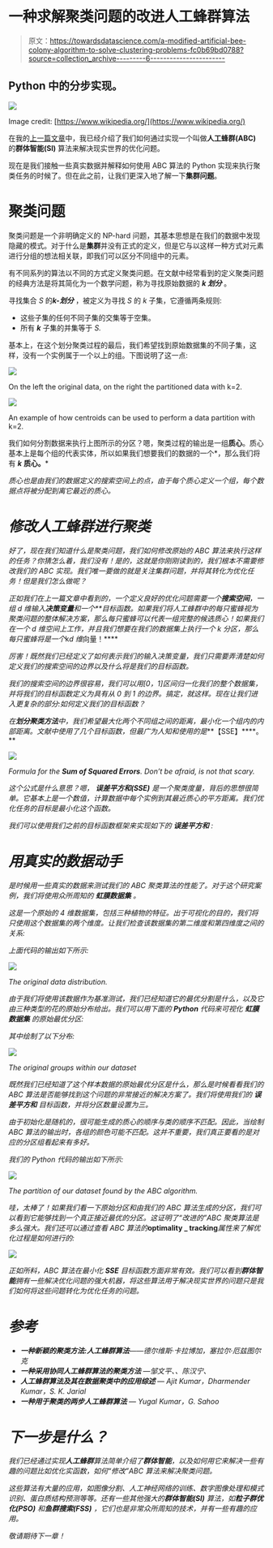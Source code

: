 # 一种求解聚类问题的改进人工蜂群算法

> 原文：<https://towardsdatascience.com/a-modified-artificial-bee-colony-algorithm-to-solve-clustering-problems-fc0b69bd0788?source=collection_archive---------6----------------------->

## Python 中的分步实现。

![](img/1404c84a05f893e66c244acf170a0559.png)

Image credit: [https://www.wikipedia.org/](https://www.wikipedia.org/)

在我的[上一篇文章](https://medium.com/@pjbls/a-swarm-intelligence-approach-to-optimization-problems-using-the-artificial-bee-colony-abc-5d4c0302aaa4)中，我已经介绍了我们如何通过实现一个叫做**人工蜂群(ABC)** 的**群体智能(SI)** 算法来解决现实世界的优化问题。

现在是我们接触一些真实数据并解释如何使用 ABC 算法的 Python 实现来执行聚类任务的时候了。但在此之前，让我们更深入地了解一下**集群问题**。

# 聚类问题

聚类问题是一个非明确定义的 NP-hard 问题，其基本思想是在我们的数据中发现隐藏的模式。对于什么是**集群**并没有正式的定义，但是它与以这样一种方式对元素进行分组的想法相关联，即我们可以区分不同组中的元素。

有不同系列的算法以不同的方式定义聚类问题。在文献中经常看到的定义聚类问题的经典方法是将其简化为一个数学问题，称为寻找原始数据的 ***k 划分*** 。

寻找集合 *S* 的***k-划分*** ，被定义为寻找 *S* 的 *k* 子集，它遵循两条规则:

*   这些子集的任何不同子集的交集等于空集。
*   所有 ***k*** 子集的并集等于 *S.*

基本上，在这个划分聚类过程的最后，我们希望找到原始数据集的不同子集，这样，没有一个实例属于一个以上的组。下图说明了这一点:

![](img/f5b5be66461067900e47f57f0aef452d.png)

On the left the original data, on the right the partitioned data with k=2.

![](img/f2eb622a1c2473bada28aaab9d3766d0.png)

An example of how centroids can be used to perform a data partition with k=2.

我们如何分割数据来执行上图所示的分区？嗯，聚类过程的输出是一组**质心**。质心基本上是每个组的代表实体，所以如果我们想要我们的数据的一个*，那么我们将有 ***k*** **质心。***

*质心也是由我们的数据定义的搜索空间上的点，由于每个质心定义一个组，每个数据点将被分配到离它最近的质心。*

# *修改人工蜂群进行聚类*

*好了，现在我们知道什么是聚类问题，我们如何修改原始的 ABC 算法来执行这样的任务？你猜怎么着，我们没有！是的，这就是你刚刚读到的，我们根本不需要修改我们的 ABC 实现。我们唯一要做的就是关注集群问题，并将其转化为优化任务！但是我们怎么做呢？*

*正如我们在上一篇文章中看到的，一个定义良好的优化问题需要一个**搜索空间**，一组 *d 维*输入**决策变量**和一个**目标函数。如果我们将人工蜂群中的每只蜜蜂视为聚类问题的整体解决方案，那么每只蜜蜂可以代表一组完整的候选质心！如果我们在一个 *d 维*空间上工作，并且我们想要在我们的数据集上执行一个 *k 分区*，那么每只蜜蜂将是一个*k*d 维*向量！****

*厉害！既然我们已经定义了如何表示我们的输入决策变量，我们只需要弄清楚如何定义我们的搜索空间的边界以及什么将是我们的目标函数。*

*我们的搜索空间的边界很容易，我们可以用[0，1]区间归一化我们的整个数据集，并将我们的目标函数定义为具有从 0 到 1 的边界。搞定，就这样。现在让我们进入更复杂的部分:如何定义我们的目标函数？*

*在**划分聚类方法**中，我们希望最大化两个不同组之间的距离，最小化一个组内的内部距离。文献中使用了几个目标函数，但最广为人知和使用的是***【SSE】****。**

*![](img/a7e502970259b928ce7c38b73a09606f.png)*

*Formula for the ***Sum of Squared Errors***. Don’t be afraid, is not that scary.*

*这个公式是什么意思？嗯， ***误差平方和(SSE)*** 是一个聚类度量，背后的思想很简单。它基本上是一个数值，计算数据中每个实例到其最近质心的平方距离。我们优化任务的目标是最小化这个函数。*

*我们可以使用我们之前的目标函数框架来实现如下的 ***误差平方和*** :*

# *用真实的数据动手*

*是时候用一些真实的数据来测试我们的 ABC 聚类算法的性能了。对于这个研究案例，我们将使用众所周知的 ***虹膜数据集*** 。*

*这是一个原始的 4 维数据集，包括三种植物的特征。出于可视化的目的，我们将只使用这个数据集的两个维度。让我们检查该数据集的第二维度和第四维度之间的关系:*

*上面代码的输出如下所示:*

*![](img/1cd1784b69a681b30b4ac566b8a9ae43.png)*

*The original data distribution.*

*由于我们将使用该数据作为基准测试，我们已经知道它的最优分割是什么，以及它由三种类型的花的原始分布给出。我们可以用下面的 **Python** 代码来可视化 ***虹膜数据集*** 的原始最优分区:*

*其中绘制了以下分布:*

*![](img/b7146e2de68c3a236dc5f802a183cb4d.png)*

*The original groups within our dataset*

*既然我们已经知道了这个样本数据的原始最优分区是什么，那么是时候看看我们的 ABC 算法是否能够找到这个问题的非常接近的解决方案了。我们将使用我们的 ***误差平方和*** 目标函数，并将分区数量设置为三。*

*由于初始化是随机的，很可能生成的质心的顺序与类的顺序不匹配。因此，当绘制 ABC 算法的输出时，各组的颜色可能不匹配。这并不重要，我们真正要看的是对应的分区组看起来有多好。*

*我们的 Python 代码的输出如下所示:*

*![](img/595933e9de78172f6f3211cca9a5ca0e.png)*

*The partition of our dataset found by the ABC algorithm.*

*哇，太棒了！如果我们看一下原始分区和由我们的 ABC 算法生成的分区，我们可以看到它能够找到一个真正接近最优的分区。这证明了“改进的”ABC 聚类算法是多么强大。我们还可以通过查看 ABC 算法的***optimality _ tracking***属性来了解优化过程是如何进行的:*

*![](img/2b267fea6eb691874faa415138a16d2b.png)*

*正如所料，ABC 算法在最小化 ***SSE*** 目标函数方面非常有效。我们可以看到**群体智能**拥有一些解决优化问题的强大机器，将这些算法用于解决现实世界的问题只是我们如何将这些问题转化为优化任务的问题。*

# *参考*

*   ****一种新颖的聚类方法:人工蜂群算法***——德尔维斯·卡拉博加，塞拉尔·厄兹图尔克*
*   ****一种采用协同人工蜂群算法的聚类方法*** —邹文平、、陈汉宁、*
*   ****人工蜂群算法及其在数据聚类中的应用综述*** — Ajit Kumar，Dharmender Kumar，S. K. Jarial*
*   ****一种用于聚类的两步人工蜂群算法*** — Yugal Kumar，G. Sahoo*

# *下一步是什么？*

*我们已经通过实现**人工蜂群**算法简单介绍了**群体智能**，以及如何用它来解决一些有趣的问题比如优化实函数，如何“修改”ABC 算法来解决聚类问题。*

*这些算法有大量的应用，如图像分割、人工神经网络的训练、数字图像处理和模式识别、蛋白质结构预测等等。还有一些其他强大的**群体智能(SI)** 算法，如**粒子群优化(PSO)** 和**鱼群搜索(FSS)** ，它们也是非常众所周知的技术，并有一些有趣的应用。*

*敬请期待下一章！*